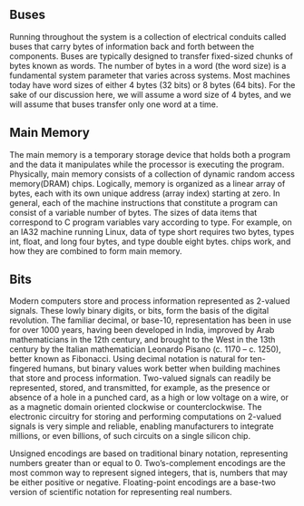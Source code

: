 ## Buses

Running throughout the system is a collection of electrical conduits called buses
that carry bytes of information back and forth between the components. Buses
are typically designed to transfer fixed-sized chunks of bytes known as words. The
number of bytes in a word (the word size) is a fundamental system parameter that
varies across systems. Most machines today have word sizes of either 4 bytes (32
bits) or 8 bytes (64 bits). For the sake of our discussion here, we will assume a word
size of 4 bytes, and we will assume that buses transfer only one word at a time.

## Main Memory

The main memory is a temporary storage device that holds both a program and
the data it manipulates while the processor is executing the program. Physically,
main memory consists of a collection of dynamic random access memory(DRAM)
chips. Logically, memory is organized as a linear array of bytes, each with its own
unique address (array index) starting at zero. In general, each of the machine
instructions that constitute a program can consist of a variable number of bytes.
The sizes of data items that correspond to C program variables vary according to
type. For example, on an IA32 machine running Linux, data of type short requires
two bytes, types int, float, and long four bytes, and type double eight bytes.
chips work, and how they are combined to form main memory.

## Bits

Modern computers store and process information represented as 2-valued signals.
These lowly binary digits, or bits, form the basis of the digital revolution. The
familiar decimal, or base-10, representation has been in use for over 1000 years,
having been developed in India, improved by Arab mathematicians in the 12th
century, and brought to the West in the 13th century by the Italian mathematician
Leonardo Pisano (c. 1170 – c. 1250), better known as Fibonacci. Using decimal
notation is natural for ten-fingered humans, but binary values work better when
building machines that store and process information. Two-valued signals can
readily be represented, stored, and transmitted, for example, as the presence or
absence of a hole in a punched card, as a high or low voltage on a wire, or as a
magnetic domain oriented clockwise or counterclockwise. The electronic circuitry
for storing and performing computations on 2-valued signals is very simple and
reliable, enabling manufacturers to integrate millions, or even billions, of such
circuits on a single silicon chip.

Unsigned encodings are based on traditional binary notation, representing numbers greater
than or equal to 0. Two’s-complement encodings are the most common way to
represent signed integers, that is, numbers that may be either positive or negative.
Floating-point encodings are a base-two version of scientific notation for
representing real numbers.
